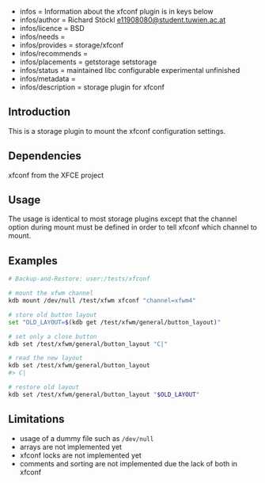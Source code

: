 - infos = Information about the xfconf plugin is in keys below
- infos/author = Richard Stöckl <e11908080@student.tuwien.ac.at>
- infos/licence = BSD
- infos/needs =
- infos/provides = storage/xfconf
- infos/recommends =
- infos/placements = getstorage setstorage
- infos/status = maintained libc configurable experimental unfinished
- infos/metadata =
- infos/description = storage plugin for xfconf

## Introduction

This is a storage plugin to mount the xfconf configuration settings.

## Dependencies

xfconf from the XFCE project

## Usage

The usage is identical to most storage plugins except that the channel option during mount must be defined in order to tell xfconf which channel to mount.

## Examples

```sh
# Backup-and-Restore: user:/tests/xfconf

# mount the xfwm channel
kdb mount /dev/null /test/xfwm xfconf "channel=xfwm4"

# store old button layout
set "OLD_LAYOUT=$(kdb get /test/xfwm/general/button_layout)"

# set only a close button
kdb set /test/xfwm/general/button_layout "C|"

# read the new layout
kdb set /test/xfwm/general/button_layout
#> C|

# restore old layout
kdb set /test/xfwm/general/button_layout "$OLD_LAYOUT"
```

## Limitations

- usage of a dummy file such as `/dev/null`
- arrays are not implemented yet
- xfconf locks are not implemented yet
- comments and sorting are not implemented due the lack of both in xfconf
